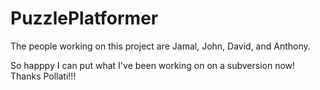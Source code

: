 # PuzzlePlatformer
The people working on this project are Jamal, John, David, and Anthony.

So happpy I can put what I've been working on on a subversion now! Thanks Pollati!!!
